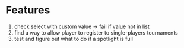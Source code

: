 # Features

1. check select with custom value -> fail if value not in list
2. find a way to allow player to register to single-players tournaments
3. test and figure out what to do if a spotlight is full
